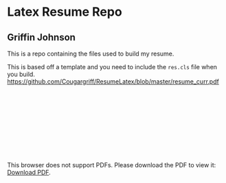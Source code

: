 # Latex Resume Repo
## Griffin Johnson


This is a repo containing the files used to build my resume.

This is based off a template and you need to include the `res.cls` file when you build.
https://github.com/Cougargriff/ResumeLatex/blob/master/resume_curr.pdf

<object data="https://github.com/Cougargriff/ResumeLatex/blob/master/resume_curr.pdf" type="application/pdf" width="700px" height="700px">
    <embed src="https://github.com/Cougargriff/ResumeLatex/blob/master/resume_curr.pdf">
        <p>This browser does not support PDFs. Please download the PDF to view it: <a href="http://yoursite.com/the.pdf">Download PDF</a>.</p>
    </embed>
</object>
